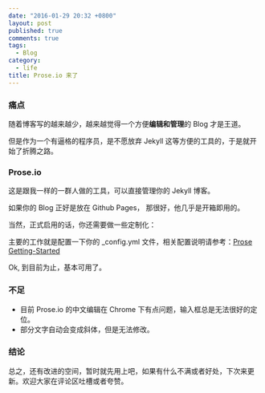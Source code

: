 ```yaml
---
date: "2016-01-29 20:32 +0800"
layout: post
published: true
comments: true
tags: 
  - Blog
category: 
  - life
title: Prose.io 来了
---
```





### 痛点

随着博客写的越来越少，越来越觉得一个方便**编辑和管理**的 Blog 才是王道。

但是作为一个有逼格的程序员，是不愿放弃 Jekyll 这等方便的工具的，于是就开始了折腾之路。

### Prose.io

这是跟我一样的一群人做的工具，可以直接管理你的 Jekyll 博客。

如果你的 Blog 正好是放在 Github Pages， 那很好，他几乎是开箱即用的。


当然，正式启用的话，你还需要做一些定制化：

主要的工作就是配置一下你的 _config.yml 文件，相关配置说明请参考：[Prose Getting-Started](https://github.com/prose/prose/wiki/Getting-Started)

Ok, 到目前为止，基本可用了。

### 不足

- 目前 Prose.io 的中文编辑在 Chrome 下有点问题，输入框总是无法很好的定位。
- 部分文字自动会变成斜体，但是无法修改。

### 结论

总之，还有改进的空间，暂时就先用上吧，如果有什么不满或者好处，下次来更新。欢迎大家在评论区吐槽或者夸赞。